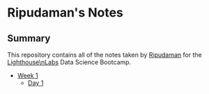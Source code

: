 # Ripudaman's Notes
## Summary
This repository contains all of the notes taken by [Ripudaman](https://github.com/rbevli) for the [Lighthouse\nLabs](https://www.lighthouselabs.ca/) Data Science Bootcamp.
* [Week 1](/Week_1)
    * [Day 1](/Week_1/Day_1)
